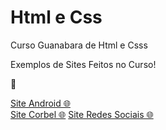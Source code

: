 # Html e Css
 Curso Guanabara de Html e Csss

Exemplos de Sites Feitos no Curso!
<p>&#x1F4F0</p>
<a href="https://arthurcr12.github.io/Html-Css/M%C3%B3dulo%2002/desafio010/index.html" target="_blank">Site Android &#x1F310</a><br>
<a href="https://arthurcr12.github.io/Html-Css/Modulo%2003/desafio12/index.html" target="_blank">Site Corbel &#x1F310</a>
<a href="https://arthurcr12.github.io/Html-Css/M%C3%B3dulo%2004/desafio013/index.html" target="_blank">Site Redes Sociais &#x1F310</a>
